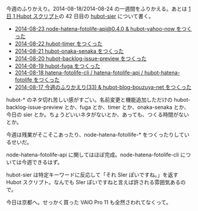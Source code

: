 今週のふりかえり。2014-08-18/2014-08-24 の一週間をふりかえる。あとは [1 日 1 Hubot スクリプト][hubot-script-per-day]の 42 日目の [hubot-sier][gh:bouzuya/hubot-sier] について書く。

- [2014-08-23 node-hatena-fotolife-api@0.4.0 & hubot-yahoo-now をつくった][2014-08-23]
- [2014-08-22 hubot-timer をつくった][2014-08-22]
- [2014-08-21 hubot-onaka-senaka をつくった][2014-08-21]
- [2014-08-20 hubot-backlog-issue-preview をつくった][2014-08-20]
- [2014-08-19 hubot-fuga をつくった][2014-08-19]
- [2014-08-18 hatena-fotolife-cli / hatena-fotolife-api / hubot-hatena-fotolife をつくった][2014-08-18]
- [2014-08-17 今週のふりかえり(33) & hubot-blog-bouzuya-net をつくった][2014-08-17]

hubot-* のネタ切れ苦しい感がすごい。名前変更と機能追加しただけの hubot-backlog-issue-preview とか、fuga とか、timer とか、onaka-senaka とか、今日の sier とか。ちょうどいいネタがないとか、あっても、つくる時間がないとか。

今週は残業がそこそこあったり、node-hatena-fotollife-* をつくったりしているせいだ。

node-hatena-fotolife-api に関してはほぼ完成。node-hatena-fotolife-cli については今週できるはず。

hubot-sier は特定キーワードに反応して「それ SIer ぽいですね。」を返す Hubot スクリプト。なんでも SIer ぽいですねと言えば許される雰囲気あるので。

今日は京都へ。せっかく買った VAIO Pro 11 も全然さわれてなくって。

[2014-08-23]: https://blog.bouzuya.net/2014/08/23/
[2014-08-22]: https://blog.bouzuya.net/2014/08/22/
[2014-08-21]: https://blog.bouzuya.net/2014/08/21/
[2014-08-20]: https://blog.bouzuya.net/2014/08/20/
[2014-08-19]: https://blog.bouzuya.net/2014/08/19/
[2014-08-18]: https://blog.bouzuya.net/2014/08/18/
[2014-08-17]: https://blog.bouzuya.net/2014/08/17/
[gh:bouzuya/hubot-sier]: https://github.com/bouzuya/hubot-sier
[hubot-script-per-day]: https://blog.bouzuya.net/posts?tags=hubot-script-per-day
